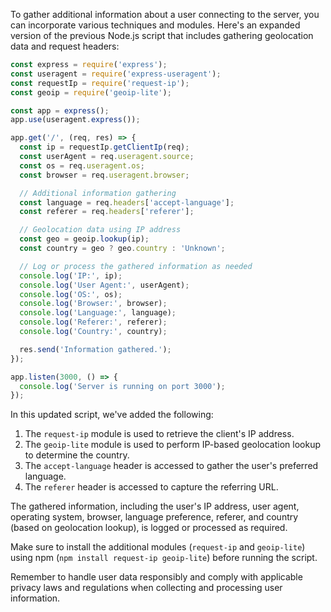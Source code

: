 To gather additional information about a user connecting to the server, you can incorporate various techniques and modules. Here's an expanded version of the previous Node.js script that includes gathering geolocation data and request headers:

```javascript
const express = require('express');
const useragent = require('express-useragent');
const requestIp = require('request-ip');
const geoip = require('geoip-lite');

const app = express();
app.use(useragent.express());

app.get('/', (req, res) => {
  const ip = requestIp.getClientIp(req);
  const userAgent = req.useragent.source;
  const os = req.useragent.os;
  const browser = req.useragent.browser;

  // Additional information gathering
  const language = req.headers['accept-language'];
  const referer = req.headers['referer'];

  // Geolocation data using IP address
  const geo = geoip.lookup(ip);
  const country = geo ? geo.country : 'Unknown';

  // Log or process the gathered information as needed
  console.log('IP:', ip);
  console.log('User Agent:', userAgent);
  console.log('OS:', os);
  console.log('Browser:', browser);
  console.log('Language:', language);
  console.log('Referer:', referer);
  console.log('Country:', country);

  res.send('Information gathered.');
});

app.listen(3000, () => {
  console.log('Server is running on port 3000');
});
```

In this updated script, we've added the following:

1. The `request-ip` module is used to retrieve the client's IP address.
2. The `geoip-lite` module is used to perform IP-based geolocation lookup to determine the country.
3. The `accept-language` header is accessed to gather the user's preferred language.
4. The `referer` header is accessed to capture the referring URL.

The gathered information, including the user's IP address, user agent, operating system, browser, language preference, referer, and country (based on geolocation lookup), is logged or processed as required.

Make sure to install the additional modules (`request-ip` and `geoip-lite`) using npm (`npm install request-ip geoip-lite`) before running the script.

Remember to handle user data responsibly and comply with applicable privacy laws and regulations when collecting and processing user information.
